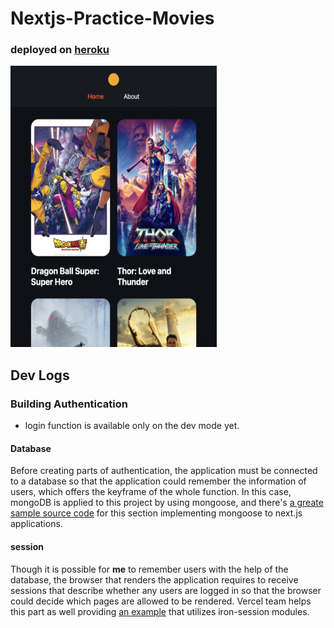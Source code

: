 # Nextjs-Practice-Movies

### deployed on [heroku](https://nextjs-practice-movies.herokuapp.com/)

<a href="https://nextjs-practice-movies.herokuapp.com/">
  <img src="https://github.com/WilleLee/files/blob/main/%E1%84%89%E1%85%B3%E1%84%8F%E1%85%B3%E1%84%85%E1%85%B5%E1%86%AB%E1%84%89%E1%85%A3%E1%86%BA%202022-08-26%20%E1%84%8B%E1%85%A9%E1%84%8C%E1%85%A5%E1%86%AB%2012.58.25.png" width="330" height="450" />
</a>

## Dev Logs

### Building Authentication

* login function is available only on the dev mode yet.

#### Database

Before creating parts of authentication, the application must be connected to a database so that the application could remember the information of users, which offers the keyframe of the whole function. In this case, mongoDB is applied to this project by using mongoose, and there's [a greate sample source code](https://github.com/vercel/next.js/blob/canary/examples/with-mongodb-mongoose/lib/dbConnect.js) for this section implementing mongoose to next.js applications.

#### session

Though it is possible for **me** to remember users with the help of the database, the browser that renders the application requires to receive sessions that describe whether any users are logged in so that the browser could decide which pages are allowed to be rendered. Vercel team helps this part as well providing [an example](https://github.com/vercel/next.js/tree/canary/examples/with-iron-session) that utilizes iron-session modules.
